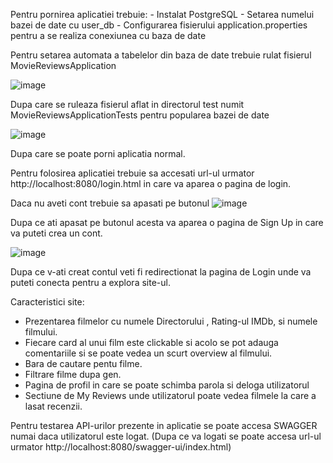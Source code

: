 Pentru pornirea aplicatiei trebuie:
      - Instalat PostgreSQL
      - Setarea numelui bazei de date cu user_db
      - Configurarea fisierului application.properties pentru a se realiza conexiunea cu baza de date

Pentru setarea automata a tabelelor din baza de date trebuie rulat fisierul MovieReviewsApplication

![image](https://github.com/user-attachments/assets/345f2a94-2e46-456a-8253-bb2ec38900b9)

Dupa care se ruleaza fisierul aflat in directorul test numit MovieReviewsApplicationTests pentru popularea bazei de date

![image](https://github.com/user-attachments/assets/68788af1-2225-42e7-bdf5-d992eee2ba9d)

Dupa care se poate porni aplicatia normal.

Pentru folosirea aplicatiei trebuie sa accesati url-ul urmator http://localhost:8080/login.html in care va aparea o pagina de login.

Daca nu aveti cont trebuie sa apasati pe butonul ![image](https://github.com/user-attachments/assets/ae012176-5c4a-4752-adbd-9e9db821d49c)

Dupa ce ati apasat pe butonul acesta va aparea o pagina de Sign Up in care va puteti crea un cont.

![image](https://github.com/user-attachments/assets/bf651cca-31ff-4a2c-ad3f-699783a609ff)

Dupa ce v-ati creat contul veti fi redirectionat la pagina de Login unde va puteti conecta pentru a explora site-ul.

Caracteristici site:
- Prezentarea filmelor cu numele Directorului , Rating-ul IMDb, si numele filmului.
- Fiecare card al unui film este clickable si acolo se pot adauga comentariile si se poate vedea un scurt overview al filmului.
- Bara de cautare pentu filme.
- Filtrare filme dupa gen.
- Pagina de profil in care se poate schimba parola si deloga utilizatorul
- Sectiune de My Reviews unde utilizatorul poate vedea filmele la care a lasat recenzii.


Pentru testarea API-urilor prezente in aplicatie se poate accesa SWAGGER numai daca utilizatorul este logat. (Dupa ce va logati se poate accesa url-ul urmator http://localhost:8080/swagger-ui/index.html)













